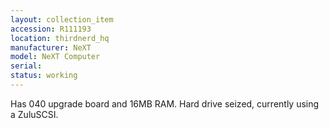 ```yaml
---
layout: collection_item
accession: R111193
location: thirdnerd_hq
manufacturer: NeXT
model: NeXT Computer
serial: 
status: working
---
```


Has 040 upgrade board and 16MB RAM. Hard drive seized, currently using a ZuluSCSI.
